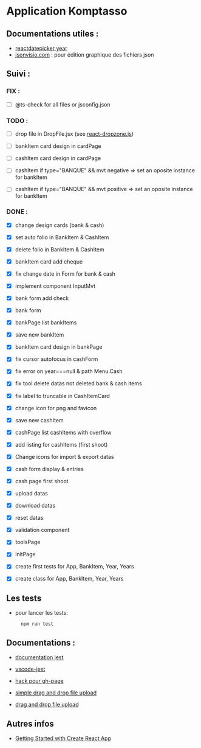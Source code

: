 # Application Komptasso

## Documentations utiles :

* [reactdatepicker year](https://reactdatepicker.com/#example-year-picker)
* [jsonvisio.com](https://jsonvisio.com/editor) : pour édition graphique des fichiers json

## Suivi :

### FIX :
- [ ] @ts-check for all files or jsconfig.json

### TODO :
- [ ] drop file in DropFile.jsx (see [react-dropzone.js]( https://react-dropzone.js.org/#section-previews))

- [ ] bankItem card design in cardPage
- [ ] cashItem card design in cardPage

- [ ] cashItem if type="BANQUE" && mvt negative => set an oposite instance for bankItem 
- [ ] cashItem if type="BANQUE" && mvt positive => set an oposite instance for bankItem 


### DONE :
<!-- 2022-10-05 -->
- [x] change design cards (bank & cash)

- [x] set auto folio in BankItem & CashItem <!-- 2022-10-03 -->
- [x] delete folio in BankItem & CashItem
- [x] bankItem card add cheque

- [x] fix change date in Form for bank & cash <!-- 2022-09-30 -->

- [x] implement component InputMvt <!-- 2022-09-28 -->

- [x] bank form add check <!-- 2022-09-26 -->
- [x] bank form 
- [x] bankPage list bankItems
- [x] save new bankItem
- [x] bankItem card design in bankPage

- [x] fix cursor autofocus in cashForm <!-- 2022-09-25 -->
- [x] fix error on year===null & path Menu.Cash

- [x] fix tool delete datas not deleted bank & cash items <!-- 2022-09-24 -->
- [x] fix label to truncable in CashItemCard
- [x] change icon for png and favicon

- [x] save new cashItem <!-- 2022-09-21 -->
- [x] cashPage list cashItems with overflow

- [x] add listing for cashItems (first shoot) <!-- 2022-09-17 -->

- [x] Change icons for import & export datas<!-- 2022-09-14 -->

- [x] cash form display & entries <!-- 2022-09-13 -->
- [x] cash page first shoot 

- [x] upload datas <!-- 2022-09-10 -->

- [x] download datas <!-- 2022-09-08 : -->
- [x] reset datas
- [x] validation component
- [x] toolsPage
- [x] initPage
- [x] create first tests for App, BankItem, Year, Years <!-- 2022-07-21 :  -->
- [x] create class for App, BankItem, Year, Years
    
## Les tests

* pour lancer les tests: 

        npm run test

## Documentations :

* [documentation jest](https://jestjs.io/fr/)

* [vscode-jest](https://github.com/jest-community/vscode-jest#getting-started)

* [hack pour gh-page](https://github.com/rafgraph/spa-github-pages)
* [simple drag and drop file upload](https://codepen.io/dcode-software/pen/xxwpLQo?editors=0010)

* [drag and drop file upload](https://codepen.io/joezimjs/pen/yPWQbd?editors=0010)

## Autres infos

* [Getting Started with Create React App](/react-app-readme.md)





